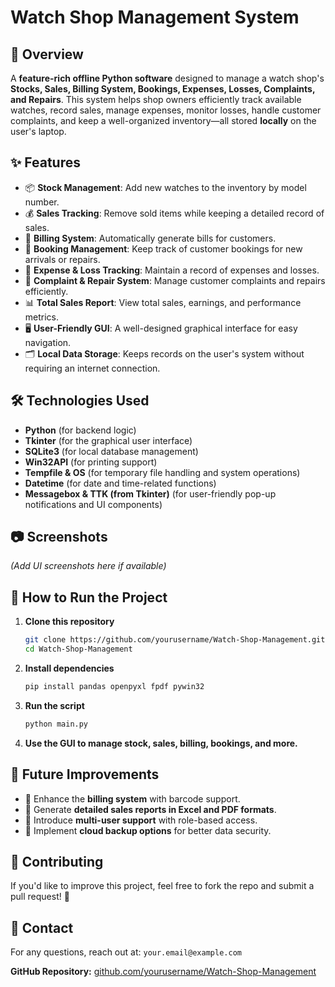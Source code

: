 # Watch Shop Management System

## 📌 Overview

A **feature-rich offline Python software** designed to manage a watch shop's **Stocks, Sales, Billing System, Bookings, Expenses, Losses, Complaints, and Repairs**. This system helps shop owners efficiently track available watches, record sales, manage expenses, monitor losses, handle customer complaints, and keep a well-organized inventory—all stored **locally** on the user's laptop.

## ✨ Features

- 📦 **Stock Management**: Add new watches to the inventory by model number.
- 💰 **Sales Tracking**: Remove sold items while keeping a detailed record of sales.
- 🧾 **Billing System**: Automatically generate bills for customers.
- 📅 **Booking Management**: Keep track of customer bookings for new arrivals or repairs.
- 💸 **Expense & Loss Tracking**: Maintain a record of expenses and losses.
- 🔧 **Complaint & Repair System**: Manage customer complaints and repairs efficiently.
- 📊 **Total Sales Report**: View total sales, earnings, and performance metrics.
- 🖥️ **User-Friendly GUI**: A well-designed graphical interface for easy navigation.
- 🗂️ **Local Data Storage**: Keeps records on the user's system without requiring an internet connection.

## 🛠️ Technologies Used

- **Python** (for backend logic)
- **Tkinter** (for the graphical user interface)
- **SQLite3** (for local database management)
- **Win32API** (for printing support)
- **Tempfile & OS** (for temporary file handling and system operations)
- **Datetime** (for date and time-related functions)
- **Messagebox & TTK (from Tkinter)** (for user-friendly pop-up notifications and UI components)

## 📷 Screenshots

*(Add UI screenshots here if available)*

## 🚀 How to Run the Project

1. **Clone this repository**
   ```bash
   git clone https://github.com/yourusername/Watch-Shop-Management.git
   cd Watch-Shop-Management
   ```
2. **Install dependencies**
   ```bash
   pip install pandas openpyxl fpdf pywin32
   ```
3. **Run the script**
   ```bash
   python main.py
   ```
4. **Use the GUI to manage stock, sales, billing, bookings, and more.**

## 📌 Future Improvements

- 🔹 Enhance the **billing system** with barcode support.
- 🔹 Generate **detailed sales reports in Excel and PDF formats**.
- 🔹 Introduce **multi-user support** with role-based access.
- 🔹 Implement **cloud backup options** for better data security.

## 🤝 Contributing

If you'd like to improve this project, feel free to fork the repo and submit a pull request! 🚀

## 📧 Contact

For any questions, reach out at: `your.email@example.com`

**GitHub Repository:** [github.com/yourusername/Watch-Shop-Management](https://github.com/yourusername/Watch-Shop-Management)

